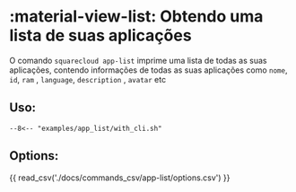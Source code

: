 # :material-view-list: Obtendo uma lista de suas aplicações

O comando `squarecloud app-list` imprime uma lista de todas as suas aplicações,
contendo informações de todas as suas aplicações como `nome`, `id`, `ram`
, `language`, `description`
, `avatar` etc

## Uso:

````title=""
--8<-- "examples/app_list/with_cli.sh"
````

## Options:

{{ read_csv('./docs/commands_csv/app-list/options.csv') }}
